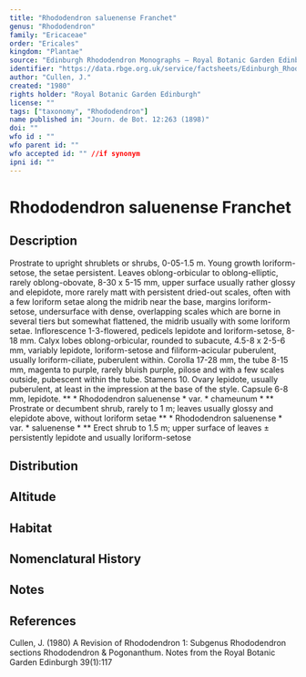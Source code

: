 ```yaml
---
title: "Rhododendron saluenense Franchet"
genus: "Rhododendron"
family: "Ericaceae"
order: "Ericales"
kingdom: "Plantae"
source: "Edinburgh Rhododendron Monographs – Royal Botanic Garden Edinburgh"
identifier: "https://data.rbge.org.uk/service/factsheets/Edinburgh_Rhododendron_Monographs.xhtml"
author: "Cullen, J."
created: "1980"
rights holder: "Royal Botanic Garden Edinburgh"
license: ""
tags: ["taxonomy", "Rhododendron"]
name published in: "Journ. de Bot. 12:263 (1898)"
doi: ""
wfo id : ""
wfo parent id: ""
wfo accepted id: "" //if synonym                      
ipni id: ""
---
```


                       

# Rhododendron saluenense Franchet

## Description
Prostrate to upright shrublets or shrubs, 0-05-1.5 m. Young growth loriform-setose, the setae persistent. Leaves oblong-orbicular to oblong-elliptic, rarely oblong-obovate, 8-30 x 5-15 mm, upper surface usually rather glossy and elepidote, more rarely matt with persistent dried-out scales, often with a few loriform setae along the midrib near the base, margins loriform-setose, undersurface with dense, overlapping scales which are borne in several tiers but somewhat flattened, the midrib usually with some loriform setae. Inflorescence 1-3-flowered, pedicels lepidote and loriform-setose, 8-18 mm. Calyx lobes oblong-orbicular, rounded to subacute, 4.5-8 x 2-5-6 mm, variably lepidote, loriform-setose and filiform-acicular puberulent, usually loriform-ciliate, puberulent within. Corolla 17-28 mm, the tube 8-15 mm, magenta to purple, rarely bluish purple, pilose and with a few scales outside, pubescent within the tube. Stamens 10. Ovary lepidote, usually puberulent, at least in the impression at the base of the style. Capsule 6-8 mm, lepidote. ** * Rhododendron saluenense * var. * chameunum * ** Prostrate or decumbent shrub, rarely to 1 m; leaves usually glossy and elepidote above, without loriform setae ** * Rhododendron saluenense * var. * saluenense * ** Erect shrub to 1.5 m; upper surface of leaves ± persistently lepidote and usually loriform-setose

## Distribution


## Altitude


## Habitat


## Nomenclatural History

                       
## Notes


## References

Cullen, J. (1980) A Revision of Rhododendron 1: Subgenus Rhododendron sections Rhododendron & Pogonanthum. Notes from the Royal Botanic Garden Edinburgh 39(1):117
